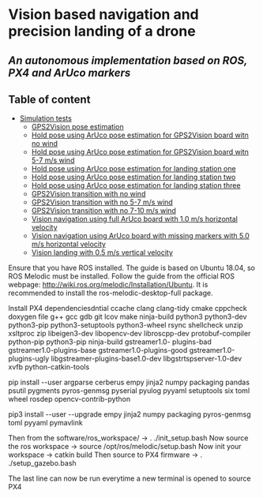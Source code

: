 # Vision based navigation and precision landing of a drone
## _An autonomous implementation based on ROS, PX4 and ArUco markers_

<!--
<p align="center">
  <img alt="Light" src="master_report/Figures/px4_autopilot_logo.png" width="20%">
&nbsp; &nbsp; &nbsp; &nbsp; &nbsp; 
  <img alt="Dark" src="master_report/Figures/opencv_logo.png" width="10%">
  &nbsp; &nbsp; &nbsp; &nbsp; &nbsp; 
  <img alt="Dark" src="master_report/Figures/ros_gazebo_logo.png" width="30%">
</p>
-->

## Table of content
- [Simulation tests](https://github.com/Kenil16/master_project/tree/master/test_videos)
  - [GPS2Vision pose estimation](https://github.com/Kenil16/master_project/tree/master/test_videos/analyse_GPS2Vision_aruco_pose_estimation)
  - [Hold pose using ArUco pose estimation for GPS2Vision board witn no wind](#TestTwo)
  - [Hold pose using ArUco pose estimation for GPS2Vision board witn 5-7 m/s wind](#TestThree)
  - [Hold pose using ArUco pose estimation for landing station one](#TestFour)
  - [Hold pose using ArUco pose estimation for landing station two](#TestFive)
  - [Hold pose using ArUco pose estimation for landing station three](#TestSix)
  - [GPS2Vision transition with no wind](#TestSeven)
  - [GPS2Vision transition with no 5-7 m/s wind](https://github.com/Kenil16/master_project/tree/master/test_videos/analyse_gps2vision_5-7ms_wind)
  - [GPS2Vision transition with no 7-10 m/s wind](#TestNine)
  - [Vision navigation using full ArUco board with 1.0 m/s horizontal velocity](#TestTen)
  - [Vision navigation using ArUco board with missing markers with 5.0 m/s horizontal velocity](#TestEleven)
  - [Vision landing with 0.5 m/s vertical velocity](#TestTwelve)

Ensure that you have ROS installed. The guide is based on Ubuntu 18.04, so ROS Melodic must be installed. 
Follow the guide from the official ROS webpage: http://wiki.ros.org/melodic/Installation/Ubuntu. 
It is recommended to install the ros-melodic-desktop-full package.

Install PX4 dependenciesdntial ccache clang clang-tidy cmake
cppcheck doxygen file g++ gcc gdb git lcov make ninja-build python3
python3-dev python3-pip python3-setuptools python3-wheel rsync
shellcheck unzip xsltproc zip libeigen3-dev libopencv-dev libroscpp-dev
protobuf-compiler python-pip python3-pip ninja-build gstreamer1.0-
plugins-bad gstreamer1.0-plugins-base gstreamer1.0-plugins-good
gstreamer1.0-plugins-ugly libgstreamer-plugins-base1.0-dev
libgstrtspserver-1.0-dev xvfb python-catkin-tools

pip install --user argparse cerberus empy jinja2 numpy packaging pandas
psutil pygments pyros-genmsg pyserial pyulog pyyaml setuptools six toml
wheel rosdep opencv-contrib-python

pip3 install --user --upgrade empy jinja2 numpy packaging pyros-genmsg toml
pyyaml pymavlink

Then from the software/ros_workspace/ -> . ./init_setup.bash
Now source the ros workspace -> source /opt/ros/melodic/setup.bash
Now init your workspace -> catkin build
Then source to PX4 firmware -> . ./setup_gazebo.bash

The last line can now be run everytime a new terminal is opened to source PX4
